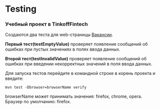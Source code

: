 Testing
========
### Учебный проект в TinkoffFintech

Создаются два теста для web-страницы [Вакансии](https://www.tinkoff.ru/career/vacancies/).

**Первый тест(testEmptyValue)** проверяет появление сообщений об ошибках при пустых значениях в полях ввода данных.

**Второй тест(testInvalidValue)** проверяет появление сообщений об ошибках при введении некорректных значений в поля ввода данных.

Для запуска тестов перейдите в командной строке в корень проекта и введите:
```
mvn test -Dbrowser=browserName verify
```
browserName может принимать значения: firefox, chrome, opera.
Браузер по умолчанию: firefox.

